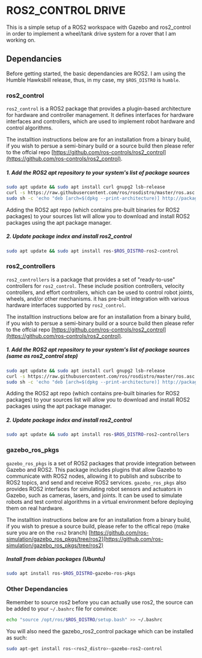 # ROS2_CONTROL DRIVE

This is a simple setup of a ROS2 workspace with Gazebo and ros2_control in order to implement a wheel/tank drive system for a rover that I am working on.

## Dependancies

Before getting started, the basic dependancies are ROS2. I am using the Humble Hawksbill release, thus, in my case, my `$ROS_DISTRO` is `humble`.

### ros2_control

`ros2_control` is a ROS2 package that provides a plugin-based architecture for hardware and controller management. It defines interfaces for hardware interfaces and controllers, which are used to implement robot hardware and control algorithms.

The installtion instructions below are for an installation from a binary build, if you wish to persue a semi-binary build or a source build then please refer to the offcial repo [https://github.com/ros-controls/ros2_control](https://github.com/ros-controls/ros2_control).

##### 1. Add the ROS2 apt repository to your system's list of package sources

```bash
sudo apt update && sudo apt install curl gnupg2 lsb-release
curl -s https://raw.githubusercontent.com/ros/rosdistro/master/ros.asc | sudo apt-key add -
sudo sh -c 'echo "deb [arch=$(dpkg --print-architecture)] http://packages.ros.org/ros2/ubuntu $(lsb_release -cs) main" > /etc/apt/sources.list.d/ros2-latest.list'
```

Adding the ROS2 apt repo (which contains pre-built binaries for ROS2 packages) to your sources list will allow you to download and install ROS2 packages using the apt package manager.

##### 2. Update package index and install ros2_control

```bash
sudo apt update && sudo apt install ros-$ROS_DISTRO-ros2-control
```

### ros2_controllers

`ros2_controllers` is a package that provides a set of "ready-to-use" controllers for `ros2_control`. These include position controllers, velocity controllers, and effort controllers, which can be used to control robot joints, wheels, and/or other mechanisms. it has pre-built integration with various hardware interfaces supported by `ros2_control`.

The installtion instructions below are for an installation from a binary build, if you wish to persue a semi-binary build or a source build then please refer to the offcial repo [https://github.com/ros-controls/ros2_control](https://github.com/ros-controls/ros2_control).

##### 1. Add the ROS2 apt repository to your system's list of package sources (same as ros2_control step)

```bash
sudo apt update && sudo apt install curl gnupg2 lsb-release
curl -s https://raw.githubusercontent.com/ros/rosdistro/master/ros.asc | sudo apt-key add -
sudo sh -c 'echo "deb [arch=$(dpkg --print-architecture)] http://packages.ros.org/ros2/ubuntu $(lsb_release -cs) main" > /etc/apt/sources.list.d/ros2-latest.list'
```

Adding the ROS2 apt repo (which contains pre-built binaries for ROS2 packages) to your sources list will allow you to download and install ROS2 packages using the apt package manager.

##### 2. Update package index and install ros2_control

```bash
sudo apt update && sudo apt install ros-$ROS_DISTRO-ros2-controllers
```

### gazebo_ros_pkgs

`gazebo_ros_pkgs` is a set of ROS2 packages that provide integration between Gazebo and ROS2. This package includes plugins that allow Gazebo to communicate with ROS2 nodes, allowing it to publish and subscribe to ROS2 topics, and send and receive ROS2 services. `gazebo_ros_pkgs` also provides ROS2 interfaces for simulating robot sensors and actuators in Gazebo, such as cameras, lasers, and joints. It can be used to simulate robots and test control algorithms in a virtual environment before deploying them on real hardware.

The installtion instructions below are for an installation from a binary build, if you wish to presue a source build, please refer to the offical repo (make sure you are on the `ros2` branch) [https://github.com/ros-simulation/gazebo_ros_pkgs/tree/ros2](https://github.com/ros-simulation/gazebo_ros_pkgs/tree/ros2)

##### Install from debian packages (Ubuntu)

```bash
sudo apt install ros-$ROS_DISTRO-gazebo-ros-pkgs
```

### Other Dependancies

Remember to source ros2 before you can actually use ros2, the source can be added to your `~/.bashrc` file for convince:

```bash
echo "source /opt/ros/$ROS_DISTRO/setup.bash" >> ~/.bashrc
```

You will also need the gazebo_ros2_control package which can be installed as such:
```bash
sudo apt-get install ros-<ros2_distro>-gazebo-ros2-control
```